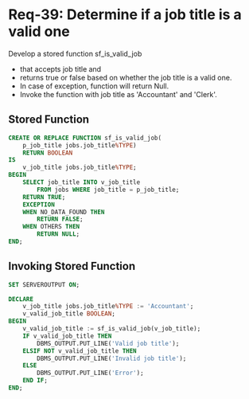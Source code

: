 # Req-39: Determine if a job title is a valid one

Develop a stored function sf_is_valid_job 
- that accepts job title and 
- returns true or false based on whether the job title is a valid one. 
- In case of exception, function will return Null.
- Invoke the function with job title as 'Accountant' and 'Clerk'.

## Stored Function

```sql
CREATE OR REPLACE FUNCTION sf_is_valid_job(
    p_job_title jobs.job_title%TYPE)
    RETURN BOOLEAN
IS
    v_job_title jobs.job_title%TYPE;
BEGIN
    SELECT job_title INTO v_job_title
        FROM jobs WHERE job_title = p_job_title;
    RETURN TRUE;
    EXCEPTION
    WHEN NO_DATA_FOUND THEN
        RETURN FALSE;
    WHEN OTHERS THEN
        RETURN NULL;
END;
```


## Invoking Stored Function

```sql
SET SERVEROUTPUT ON;

DECLARE
    v_job_title jobs.job_title%TYPE := 'Accountant';
    v_valid_job_title BOOLEAN;
BEGIN
    v_valid_job_title := sf_is_valid_job(v_job_title);
    IF v_valid_job_title THEN
        DBMS_OUTPUT.PUT_LINE('Valid job title');
    ELSIF NOT v_valid_job_title THEN
        DBMS_OUTPUT.PUT_LINE('Invalid job title');
    ELSE
        DBMS_OUTPUT.PUT_LINE('Error');
    END IF;
END;
```